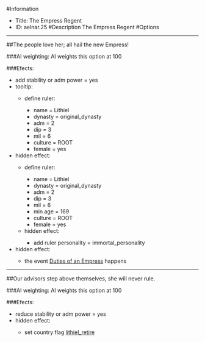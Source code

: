 #Information
 - Title: The Empress Regent
 - ID: aelnar.25
#Description
The Empress Regent
#Options

___
##The people love her; all hail the new Empress!

###AI weighting:
AI weights this option at 100


###Efects:<ul><li>add stability or adm power = yes</li><li>tooltip:</li><ul><li>define ruler:</li><ul><li>name = Lithiel</li><li>dynasty = original_dynasty</li><li>adm = 2</li><li>dip = 3</li><li>mil = 6</li><li>culture = ROOT</li><li>female = yes</li></ul></ul><li>hidden effect:</li><ul><li>define ruler:</li><ul><li>name = Lithiel</li><li>dynasty = original_dynasty</li><li>adm = 2</li><li>dip = 3</li><li>mil = 6</li><li>min age = 169</li><li>culture = ROOT</li><li>female = yes</li></ul><li>hidden effect:</li><ul><li>add ruler personality = immortal_personality</li></ul></ul><li>hidden effect:</li><ul><li>the event [Duties of an Empress](../events/duties_of_an_empress.md) happens</li></ul></ul>

___
##Our advisors step above themselves, she will never rule.

###AI weighting:
AI weights this option at 100


###Efects:<ul><li>reduce stability or adm power = yes</li><li>hidden effect:</li><ul><li>set country flag [lithiel_retire](../flags/lithiel_retire.md)</li></ul></ul>

